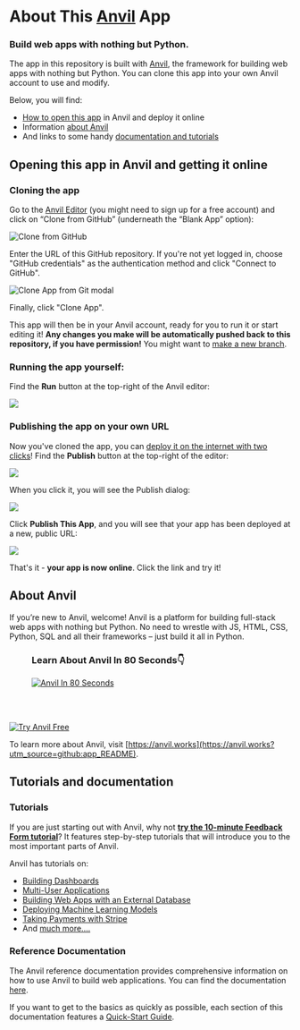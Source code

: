 # About This [Anvil](https://anvil.works/?utm_source=github:app_README) App

### Build web apps with nothing but Python.

The app in this repository is built with [Anvil](https://anvil.works?utm_source=github:app_README), the framework for building web apps with nothing but Python. You can clone this app into your own Anvil account to use and modify.

Below, you will find:
- [How to open this app](#opening-this-app-in-anvil-and-getting-it-online) in Anvil and deploy it online
- Information [about Anvil](#about-anvil)
- And links to some handy [documentation and tutorials](#tutorials-and-documentation)

## Opening this app in Anvil and getting it online

### Cloning the app

Go to the [Anvil Editor](https://anvil.works/build?utm_source=github:app_README) (you might need to sign up for a free account) and click on “Clone from GitHub” (underneath the “Blank App” option):

<img src="https://anvil.works/docs/version-control/img/git/clone-from-github.png" alt="Clone from GitHub"/>

Enter the URL of this GitHub repository. If you're not yet logged in, choose "GitHub credentials" as the authentication method and click "Connect to GitHub".

<img src="https://anvil.works/docs/version-control/img/git/clone-app-from-git.png" alt="Clone App from Git modal"/>

Finally, click "Clone App".

This app will then be in your Anvil account, ready for you to run it or start editing it! **Any changes you make will be automatically pushed back to this repository, if you have permission!** You might want to [make a new branch](https://anvil.works/docs/version-control?utm_source=github:app_README).

### Running the app yourself:

Find the **Run** button at the top-right of the Anvil editor:

<img src="https://anvil.works/docs/img/run-button-new-ide.png"/>


### Publishing the app on your own URL

Now you've cloned the app, you can [deploy it on the internet with two clicks](https://anvil.works/docs/deployment/quickstart?utm_source=github:app_README)! Find the **Publish** button at the top-right of the editor:

<img src="https://anvil.works/docs/deployment/img/environments/publish-button.png"/>

When you click it, you will see the Publish dialog:

<img src="https://anvil.works/docs/deployment/img/quickstart/empty-environments-dialog.png"/>

Click **Publish This App**, and you will see that your app has been deployed at a new, public URL:

<img src="https://anvil.works/docs/deployment/img/quickstart/default-public-environment.png"/>

That's it - **your app is now online**. Click the link and try it!

## About Anvil

If you’re new to Anvil, welcome! Anvil is a platform for building full-stack web apps with nothing but Python. No need to wrestle with JS, HTML, CSS, Python, SQL and all their frameworks – just build it all in Python.

<figure>
<figcaption><h3>Learn About Anvil In 80 Seconds👇</h3></figcaption>
<a href="https://www.youtube.com/watch?v=3V-3g1mQ5GY" target="_blank">
<img
  src="https://anvil-website-static.s3.eu-west-2.amazonaws.com/anvil-in-80-seconds-YouTube.png"
  alt="Anvil In 80 Seconds"
/>
</a>
</figure>
<br><br>

[![Try Anvil Free](https://anvil-website-static.s3.eu-west-2.amazonaws.com/mark-complete.png)](https://anvil.works?utm_source=github:app_README)

To learn more about Anvil, visit [https://anvil.works](https://anvil.works?utm_source=github:app_README).

## Tutorials and documentation

### Tutorials

If you are just starting out with Anvil, why not **[try the 10-minute Feedback Form tutorial](https://anvil.works/learn/tutorials/feedback-form?utm_source=github:app_README)**? It features step-by-step tutorials that will introduce you to the most important parts of Anvil.

Anvil has tutorials on:
- [Building Dashboards](https://anvil.works/learn/tutorials/data-science#dashboarding?utm_source=github:app_README)
- [Multi-User Applications](https://anvil.works/learn/tutorials/multi-user-apps?utm_source=github:app_README)
- [Building Web Apps with an External Database](https://anvil.works/learn/tutorials/external-database?utm_source=github:app_README)
- [Deploying Machine Learning Models](https://anvil.works/learn/tutorials/deploy-machine-learning-model?utm_source=github:app_README)
- [Taking Payments with Stripe](https://anvil.works/learn/tutorials/stripe?utm_source=github:app_README)
- And [much more....](https://anvil.works/learn/tutorials?utm_source=github:app_README)

### Reference Documentation

The Anvil reference documentation provides comprehensive information on how to use Anvil to build web applications. You can find the documentation [here](https://anvil.works/docs/overview?utm_source=github:app_README).

If you want to get to the basics as quickly as possible, each section of this documentation features a [Quick-Start Guide](https://anvil.works/docs/overview/quickstarts?utm_source=github:app_README).
